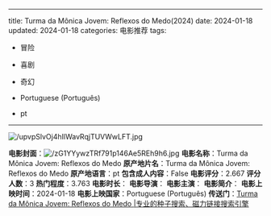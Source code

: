 
---
title: Turma da Mônica Jovem: Reflexos do Medo(2024)
date: 2024-01-18
updated: 2024-01-18
categories: 电影推荐
tags:

- 冒险
- 喜剧
- 奇幻

- Portuguese (Português)
- pt
---

<img src="https://image.tmdb.org/t/p/original/upvpSlvOj4hIlWavRqjTUVWwLFT.jpg" alt="/upvpSlvOj4hIlWavRqjTUVWwLFT.jpg" title="/upvpSlvOj4hIlWavRqjTUVWwLFT.jpg">

**电影封面**：<img src="https://image.tmdb.org/t/p/w200/zG1YYywzTRf791p146Ae5REh9h6.jpg" alt="/zG1YYywzTRf791p146Ae5REh9h6.jpg" title="/zG1YYywzTRf791p146Ae5REh9h6.jpg">
**电影名称**：Turma da Mônica Jovem: Reflexos do Medo
**原产地片名**：Turma da Mônica Jovem: Reflexos do Medo
**原产地语言**：pt
**包含成人内容**：False
**电影评分**：2.667
**评分人数**：3
**热门程度**：3.763
**电影时长**：
**电影导演**：
**电影主演**：
**电影简介**：
**电影上映时间**：2024-01-18
**电影上映国家**：Portuguese (Português)
**传送门**：[Turma da Mônica Jovem: Reflexos do Medo |专业的种子搜索、磁力链接搜索引擎](https://movie.amd794.com:2083/?search=Turma%20da%20M%C3%B4nica%20Jovem%3A%20Reflexos%20do%20Medo&ordering=&mode=match_phrase&page_size=10&page=1)

